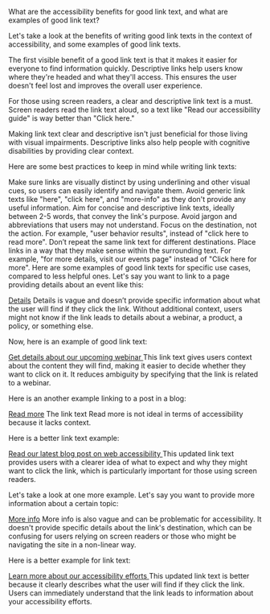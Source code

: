 <!-- @format -->

What are the accessibility benefits for good link text, and what are examples of good link text?

Let's take a look at the benefits of writing good link texts in the context of accessibility, and some examples of good link texts.

The first visible benefit of a good link text is that it makes it easier for everyone to find information quickly. Descriptive links help users know where they're headed and what they'll access. This ensures the user doesn't feel lost and improves the overall user experience.

For those using screen readers, a clear and descriptive link text is a must. Screen readers read the link text aloud, so a text like "Read our accessibility guide" is way better than "Click here."

Making link text clear and descriptive isn't just beneficial for those living with visual impairments. Descriptive links also help people with cognitive disabilities by providing clear context.

Here are some best practices to keep in mind while writing link texts:

Make sure links are visually distinct by using underlining and other visual cues, so users can easily identify and navigate them.
Avoid generic link texts like "here", "click here", and "more-info" as they don't provide any useful information.
Aim for concise and descriptive link texts, ideally between 2-5 words, that convey the link's purpose.
Avoid jargon and abbreviations that users may not understand.
Focus on the destination, not the action. For example, "user behavior results", instead of "click here to read more".
Don’t repeat the same link text for different destinations.
Place links in a way that they make sense within the surrounding text. For example, "for more details, visit our events page" instead of "Click here for more".
Here are some examples of good link texts for specific use cases, compared to less helpful ones. Let's say you want to link to a page providing details about an event like this:

<a href="webinar-details-link">Details</a>
Details is vague and doesn’t provide specific information about what the user will find if they click the link. Without additional context, users might not know if the link leads to details about a webinar, a product, a policy, or something else.

Now, here is an example of good link text:

<a href="webinar-details-link">
  Get details about our upcoming webinar
</a>
This link text gives users context about the content they will find, making it easier to decide whether they want to click on it. It reduces ambiguity by specifying that the link is related to a webinar.

Here is an another example linking to a post in a blog:

<a href="/blog-post-link">Read more</a>
The link text Read more is not ideal in terms of accessibility because it lacks context.

Here is a better link text example:

<a href="/blog-post-link">
   Read our latest blog post on web accessibility
</a>
This updated link text provides users with a clearer idea of what to expect and why they might want to click the link, which is particularly important for those using screen readers.

Let's take a look at one more example. Let's say you want to provide more information about a certain topic:

<a href="/link-to-topic">More info</a>
More info is also vague and can be problematic for accessibility. It doesn't provide specific details about the link's destination, which can be confusing for users relying on screen readers or those who might be navigating the site in a non-linear way.

Here is a better example for link text:

<a href="/link-to-topic">
   Learn more about our accessibility efforts
</a>
This updated link text is better because it clearly describes what the user will find if they click the link. Users can immediately understand that the link leads to information about your accessibility efforts.

